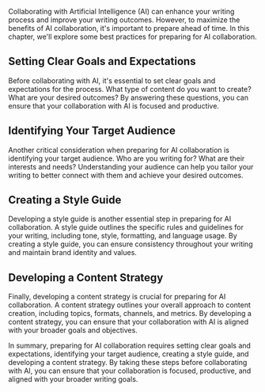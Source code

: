 
Collaborating with Artificial Intelligence (AI) can enhance your writing process and improve your writing outcomes. However, to maximize the benefits of AI collaboration, it's important to prepare ahead of time. In this chapter, we'll explore some best practices for preparing for AI collaboration.

Setting Clear Goals and Expectations
------------------------------------

Before collaborating with AI, it's essential to set clear goals and expectations for the process. What type of content do you want to create? What are your desired outcomes? By answering these questions, you can ensure that your collaboration with AI is focused and productive.

Identifying Your Target Audience
--------------------------------

Another critical consideration when preparing for AI collaboration is identifying your target audience. Who are you writing for? What are their interests and needs? Understanding your audience can help you tailor your writing to better connect with them and achieve your desired outcomes.

Creating a Style Guide
----------------------

Developing a style guide is another essential step in preparing for AI collaboration. A style guide outlines the specific rules and guidelines for your writing, including tone, style, formatting, and language usage. By creating a style guide, you can ensure consistency throughout your writing and maintain brand identity and values.

Developing a Content Strategy
-----------------------------

Finally, developing a content strategy is crucial for preparing for AI collaboration. A content strategy outlines your overall approach to content creation, including topics, formats, channels, and metrics. By developing a content strategy, you can ensure that your collaboration with AI is aligned with your broader goals and objectives.

In summary, preparing for AI collaboration requires setting clear goals and expectations, identifying your target audience, creating a style guide, and developing a content strategy. By taking these steps before collaborating with AI, you can ensure that your collaboration is focused, productive, and aligned with your broader writing goals.
